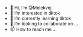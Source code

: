 - 👋 Hi, I’m @Melekvej
- 👀 I’m interested in tiktok
- 🌱 I’m currently learning tiktok
- 💞️ I’m looking to collaborate on ...
- 📫 How to reach me ...

<!---
Melekvej/Melekvej is a ✨ special ✨ repository because its `README.md` (this file) appears on your GitHub profile.
You can click the Preview link to take a look at your changes.
--->
